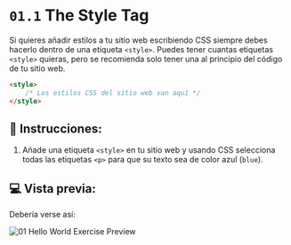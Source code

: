 
# `01.1` The Style Tag

Si quieres añadir estilos a tu sitio web escribiendo CSS siempre debes hacerlo dentro de una etiqueta `<style>`.
Puedes tener cuantas etiquetas `<style>` quieras, pero se recomienda solo tener una al principio del código de tu sitio web.

```HTML
<style>
    /* Los estilos CSS del sitio web van aquí */
</style>
```

## 📝 Instrucciones:

1. Añade una etiqueta `<style>` en tu sitio web y usando CSS selecciona todas las etiquetas `<p>` para que su texto sea de color azul (`blue`).

## 💻 Vista previa:

Debería verse así:

![01 Hello World Exercise Preview](../../.learn/assets/01.1-1.png?raw=true)
